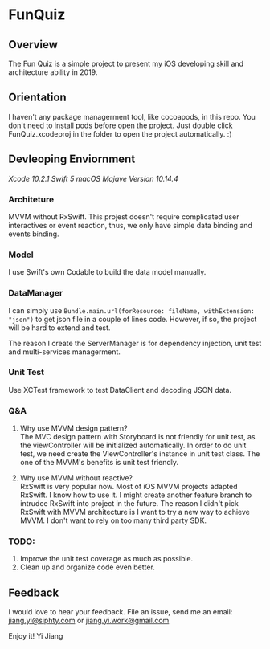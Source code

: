 # FunQuiz  

## Overview  
The Fun Quiz is a simple project to present my iOS developing skill and architecture ability in 2019.

## Orientation
I haven't any package managerment tool, like cocoapods, in this repo. You don't need to install pods before open the project. Just double click FunQuiz.xcodeproj in the folder to open the project automatically. :)  

## Devleoping Enviornment
*Xcode 10.2.1*
*Swift 5*
*macOS Majave Version 10.14.4*

### Architeture

MVVM without RxSwift. This projest doesn't require complicated user interactives or event reaction, thus, we only have simple data binding and events binding.

### Model
I use Swift's own Codable to build the data model manually. 

### DataManager
I can simply use ```Bundle.main.url(forResource: fileName, withExtension: "json")``` to get json file in a couple of lines code. However, if so, the project will be hard to extend and test.   

The reason I create the ServerManager is for dependency injection, unit test and multi-services managerment.   

### Unit Test  
Use XCTest framework to test DataClient and decoding JSON data.  

### Q&A

1. Why use MVVM design pattern?   
	The MVC design pattern with Storyboard is not friendly for unit test, as the viewController will be initialized automatically. 
  In order to do unit test, we need create the ViewController's instance in unit test class. The one of the MVVM's benefits is unit test friendly. 

2. Why use MVVM without reactive?   
	RxSwift is very popular now. Most of iOS MVVM projects adapted RxSwift. I know how to use it. I might create another feature branch to intrudce RxSwift into project in the future. The reason I didn't pick RxSwift with MVVM architecture is I want to try a new way to achieve MVVM. I don't want to rely on too many third party SDK.
	
### TODO:
1. Improve the unit test coverage as much as possible.
2. Clean up and organize code even better.  

## Feedback

I would love to hear your feedback. File an issue,  send me an email: [jiang.yi@siphty.com](mailto:jiang.yi@siphty.com) or [jiang.yi.work@gmail.com](mailto:jiang.yi.work@gmail.com)


Enjoy it! 
Yi Jiang
